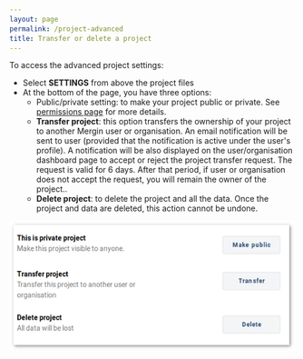 ```yaml
---
layout: page
permalink: /project-advanced
title: Transfer or delete a project
---
```


To access the advanced project settings:

- Select **SETTINGS** from above the project files
- At the bottom of the page, you have three options:
  - Public/private setting: to make your project public or private. See [permissions page](../permissions) for more details.
  - **Transfer project**: this option transfers the ownership of your project to another Mergin user or organisation. An email notification will be sent to user (provided that the notification is active under the user's profile). A notification will be also displayed on the user/organisation dashboard page to accept or reject the project transfer request. The request is valid for 6 days. After that period, if user or organisation does not accept the request, you will remain the owner of the project..
  - **Delete project**: to delete the project and all the data. Once the project and data are deleted, this action cannot be undone.

![project advanced](../images/web/project-advanced.png)

